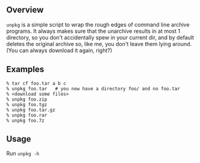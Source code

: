 Overview
--------

`unpkg` is a simple script to wrap the rough edges of command line archive 
programs.  It always makes sure that the unarchive results in at most 1 
directory, so you don't accidentally spew in your current dir, and by default
deletes the original archive so, like me, you don't leave them lying around.
(You can always download it again, right?)

Examples
--------

    % tar cf foo.tar a b c
    % unpkg foo.tar   # you now have a directory foo/ and no foo.tar
    % <download some files>
    % unpkg foo.zip
    % unpkg foo.tgz
    % unpkg foo.tar.gz
    % unpkg foo.rar
    % unpkg foo.7z

Usage
-----

Run `unpkg -h`
